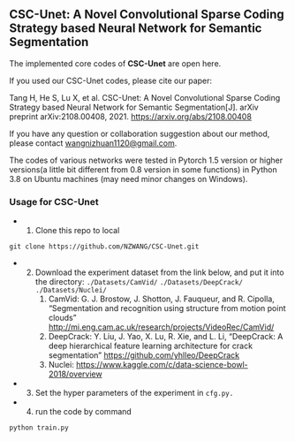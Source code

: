 ## CSC-Unet: A Novel Convolutional Sparse Coding Strategy based Neural Network for Semantic Segmentation

The implemented core codes of **CSC-Unet** are open here. 

If you used our CSC-Unet codes, please cite our paper: 

Tang H, He S, Lu X, et al. CSC-Unet: A Novel Convolutional Sparse Coding Strategy based Neural Network for Semantic Segmentation[J]. arXiv preprint arXiv:2108.00408, 2021. https://arxiv.org/abs/2108.00408

If you have any question or collaboration suggestion about our method, please contact wangnizhuan1120@gmail.com. 

The codes of various networks were tested in Pytorch 1.5 version or higher versions(a little bit different from 0.8 version in some functions) in Python 3.8 on Ubuntu machines (may need minor changes on Windows).

### Usage for CSC-Unet

- 1. Clone this repo to local

```
git clone https://github.com/NZWANG/CSC-Unet.git
```

 - 2. Download the experiment dataset from the link below, and put it into the directory: ```./Datasets/CamVid/```	```./Datasets/DeepCrack/```	```./Datasets/Nuclei/```
      1) CamVid: G. J. Brostow, J. Shotton, J. Fauqueur, and R. Cipolla,  “Segmentation and recognition using structure from motion point clouds” http://mi.eng.cam.ac.uk/research/projects/VideoRec/CamVid/
      2)  DeepCrack:   Y. Liu, J. Yao, X. Lu, R. Xie, and L. Li,  “DeepCrack: A deep hierarchical feature learning architecture for crack segmentation” https://github.com/yhlleo/DeepCrack
      3)  Nuclei: https://www.kaggle.com/c/data-science-bowl-2018/overview  
- 3. Set the hyper parameters of the experiment in `cfg.py.`

- 4. run the code by command 

```bash
python train.py
```

